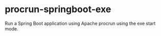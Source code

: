 # procrun-springboot-exe
Run a Spring Boot application using Apache procrun using the exe start mode.
